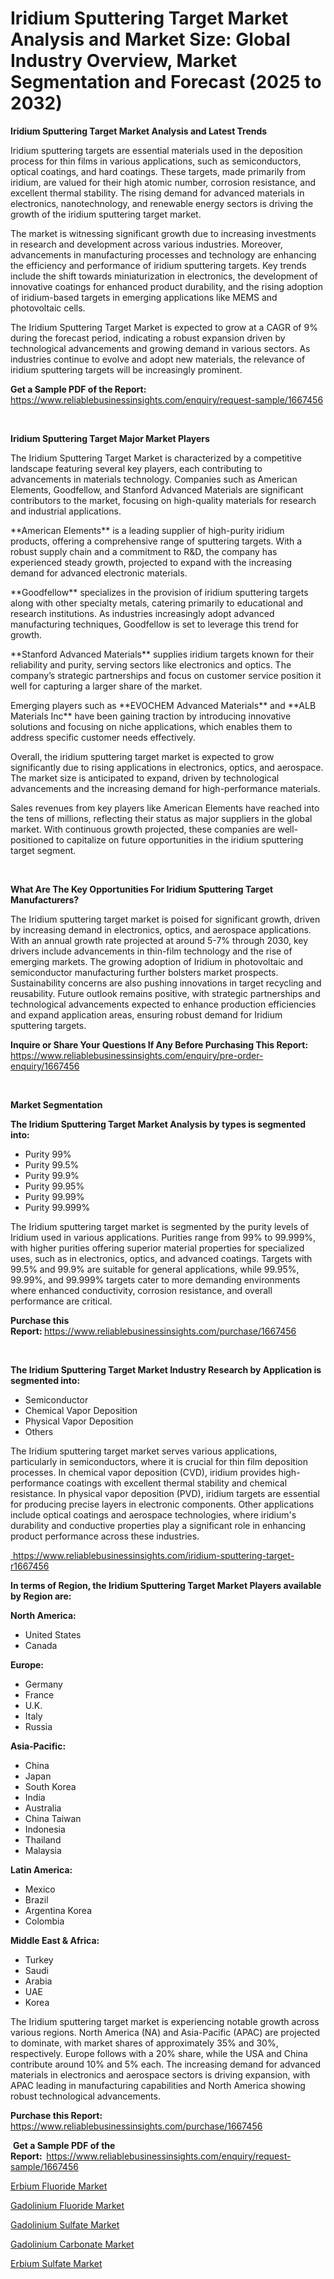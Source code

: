 <p><h1>Iridium Sputtering Target Market Analysis and Market Size: Global Industry Overview, Market Segmentation and Forecast (2025 to 2032)</h1></p><p><strong>Iridium Sputtering Target Market Analysis and Latest Trends</strong></p>
<p><p>Iridium sputtering targets are essential materials used in the deposition process for thin films in various applications, such as semiconductors, optical coatings, and hard coatings. These targets, made primarily from iridium, are valued for their high atomic number, corrosion resistance, and excellent thermal stability. The rising demand for advanced materials in electronics, nanotechnology, and renewable energy sectors is driving the growth of the iridium sputtering target market.</p><p>The market is witnessing significant growth due to increasing investments in research and development across various industries. Moreover, advancements in manufacturing processes and technology are enhancing the efficiency and performance of iridium sputtering targets. Key trends include the shift towards miniaturization in electronics, the development of innovative coatings for enhanced product durability, and the rising adoption of iridium-based targets in emerging applications like MEMS and photovoltaic cells.</p><p>The Iridium Sputtering Target Market is expected to grow at a CAGR of 9% during the forecast period, indicating a robust expansion driven by technological advancements and growing demand in various sectors. As industries continue to evolve and adopt new materials, the relevance of iridium sputtering targets will be increasingly prominent.</p></p>
<p><strong>Get a Sample PDF of the Report:&nbsp;</strong> <a href="https://www.reliablebusinessinsights.com/enquiry/request-sample/1667456?utm_campaign=100&utm_medium=2&utm_source=Github&utm_content=ia&utm_term=07032025&utm_id=iridium-sputtering-target">https://www.reliablebusinessinsights.com/enquiry/request-sample/1667456</a></p>
<p>&nbsp;</p>
<p><strong>Iridium Sputtering Target Major Market Players</strong></p>
<p><p>The Iridium Sputtering Target Market is characterized by a competitive landscape featuring several key players, each contributing to advancements in materials technology. Companies such as American Elements, Goodfellow, and Stanford Advanced Materials are significant contributors to the market, focusing on high-quality materials for research and industrial applications.</p><p>**American Elements** is a leading supplier of high-purity iridium products, offering a comprehensive range of sputtering targets. With a robust supply chain and a commitment to R&D, the company has experienced steady growth, projected to expand with the increasing demand for advanced electronic materials.</p><p>**Goodfellow** specializes in the provision of iridium sputtering targets along with other specialty metals, catering primarily to educational and research institutions. As industries increasingly adopt advanced manufacturing techniques, Goodfellow is set to leverage this trend for growth.</p><p>**Stanford Advanced Materials** supplies iridium targets known for their reliability and purity, serving sectors like electronics and optics. The company’s strategic partnerships and focus on customer service position it well for capturing a larger share of the market.</p><p>Emerging players such as **EVOCHEM Advanced Materials** and **ALB Materials Inc** have been gaining traction by introducing innovative solutions and focusing on niche applications, which enables them to address specific customer needs effectively.</p><p>Overall, the iridium sputtering target market is expected to grow significantly due to rising applications in electronics, optics, and aerospace. The market size is anticipated to expand, driven by technological advancements and the increasing demand for high-performance materials.</p><p>Sales revenues from key players like American Elements have reached into the tens of millions, reflecting their status as major suppliers in the global market. With continuous growth projected, these companies are well-positioned to capitalize on future opportunities in the iridium sputtering target segment.</p></p>
<p>&nbsp;</p>
<p><strong>What Are The Key Opportunities For Iridium Sputtering Target Manufacturers?</strong></p>
<p><p>The Iridium sputtering target market is poised for significant growth, driven by increasing demand in electronics, optics, and aerospace applications. With an annual growth rate projected at around 5-7% through 2030, key drivers include advancements in thin-film technology and the rise of emerging markets. The growing adoption of Iridium in photovoltaic and semiconductor manufacturing further bolsters market prospects. Sustainability concerns are also pushing innovations in target recycling and reusability. Future outlook remains positive, with strategic partnerships and technological advancements expected to enhance production efficiencies and expand application areas, ensuring robust demand for Iridium sputtering targets.</p></p>
<p><strong>Inquire or Share Your Questions If Any Before Purchasing This Report:</strong> <a href="https://www.reliablebusinessinsights.com/enquiry/pre-order-enquiry/1667456?utm_campaign=100&utm_medium=2&utm_source=Github&utm_content=ia&utm_term=07032025&utm_id=iridium-sputtering-target">https://www.reliablebusinessinsights.com/enquiry/pre-order-enquiry/1667456</a></p>
<p>&nbsp;</p>
<p><strong>Market Segmentation</strong></p>
<p><strong>The Iridium Sputtering Target Market Analysis by types is segmented into:</strong></p>
<p><ul><li>Purity 99%</li><li>Purity 99.5%</li><li>Purity 99.9%</li><li>Purity 99.95%</li><li>Purity 99.99%</li><li>Purity 99.999%</li></ul></p>
<p><p>The Iridium sputtering target market is segmented by the purity levels of Iridium used in various applications. Purities range from 99% to 99.999%, with higher purities offering superior material properties for specialized uses, such as in electronics, optics, and advanced coatings. Targets with 99.5% and 99.9% are suitable for general applications, while 99.95%, 99.99%, and 99.999% targets cater to more demanding environments where enhanced conductivity, corrosion resistance, and overall performance are critical.</p></p>
<p><strong>Purchase this Report:&nbsp;</strong><a href="https://www.reliablebusinessinsights.com/purchase/1667456?utm_campaign=100&utm_medium=2&utm_source=Github&utm_content=ia&utm_term=07032025&utm_id=iridium-sputtering-target">https://www.reliablebusinessinsights.com/purchase/1667456</a></p>
<p>&nbsp;</p>
<p><strong>The Iridium Sputtering Target Market Industry Research by Application is segmented into:</strong></p>
<p><ul><li>Semiconductor</li><li>Chemical Vapor Deposition</li><li>Physical Vapor Deposition</li><li>Others</li></ul></p>
<p><p>The Iridium sputtering target market serves various applications, particularly in semiconductors, where it is crucial for thin film deposition processes. In chemical vapor deposition (CVD), iridium provides high-performance coatings with excellent thermal stability and chemical resistance. In physical vapor deposition (PVD), iridium targets are essential for producing precise layers in electronic components. Other applications include optical coatings and aerospace technologies, where iridium's durability and conductive properties play a significant role in enhancing product performance across these industries.</p></p>
<p><a href="https://www.reliablebusinessinsights.com/iridium-sputtering-target-r1667456?utm_campaign=100&utm_medium=2&utm_source=Github&utm_content=ia&utm_term=07032025&utm_id=iridium-sputtering-target">&nbsp;https://www.reliablebusinessinsights.com/iridium-sputtering-target-r1667456</a></p>
<p><strong>In terms of Region, the Iridium Sputtering Target Market Players available by Region are:</strong></p>
<p>
    <p> <strong> North America: </strong>
        <ul>
            <li>United States</li>
            <li>Canada</li>
        </ul>
        </p> 
    <p> <strong> Europe: </strong>
        <ul>
            <li>Germany</li>
            <li>France</li>
            <li>U.K.</li>
            <li>Italy</li>
            <li>Russia</li>
        </ul>
        </p> 
    <p> <strong> Asia-Pacific: </strong>
        <ul>
            <li>China</li>
            <li>Japan</li>
            <li>South Korea</li>
            <li>India</li>
            <li>Australia</li>
            <li>China Taiwan</li>
            <li>Indonesia</li>
            <li>Thailand</li>
            <li>Malaysia</li>
        </ul>
        </p> 
    <p> <strong> Latin America: </strong>
        <ul>
            <li>Mexico</li>
            <li>Brazil</li>
            <li>Argentina Korea</li>
            <li>Colombia</li>
        </ul>
        </p> 
    <p> <strong> Middle East & Africa: </strong>
        <ul>
            <li>Turkey</li>
            <li>Saudi</li>
            <li>Arabia</li>
            <li>UAE</li>
            <li>Korea</li>
        </ul>
    </p>
    </p>
<p><p>The Iridium sputtering target market is experiencing notable growth across various regions. North America (NA) and Asia-Pacific (APAC) are projected to dominate, with market shares of approximately 35% and 30%, respectively. Europe follows with a 20% share, while the USA and China contribute around 10% and 5% each. The increasing demand for advanced materials in electronics and aerospace sectors is driving expansion, with APAC leading in manufacturing capabilities and North America showing robust technological advancements.</p></p>
<p><strong>Purchase this Report: </strong><a href="https://www.reliablebusinessinsights.com/purchase/1667456?utm_campaign=100&utm_medium=2&utm_source=Github&utm_content=ia&utm_term=07032025&utm_id=iridium-sputtering-target">https://www.reliablebusinessinsights.com/purchase/1667456</a></p>
<p>&nbsp;<strong>Get a Sample PDF of the Report:&nbsp;&nbsp;</strong><a href="https://www.reliablebusinessinsights.com/enquiry/request-sample/1667456?utm_campaign=100&utm_medium=2&utm_source=Github&utm_content=ia&utm_term=07032025&utm_id=iridium-sputtering-target">https://www.reliablebusinessinsights.com/enquiry/request-sample/1667456</a></p>
<p><strong></strong></p>
<p><p><a href="https://github.com/baatetoshda/Market-Research-Report-List-1/blob/main/erbium-fluoride-market.md?utm_campaign=100&utm_medium=2&utm_source=Github&utm_content=ia&utm_term=07032025&utm_id=iridium-sputtering-target">Erbium Fluoride Market</a></p><p><a href="https://github.com/tabormahay2f/Market-Research-Report-List-1/blob/main/gadolinium-fluoride-market.md?utm_campaign=100&utm_medium=2&utm_source=Github&utm_content=ia&utm_term=07032025&utm_id=iridium-sputtering-target">Gadolinium Fluoride Market</a></p><p><a href="https://github.com/zdybelzinn/Market-Research-Report-List-1/blob/main/gadolinium-sulfate-market.md?utm_campaign=100&utm_medium=2&utm_source=Github&utm_content=ia&utm_term=07032025&utm_id=iridium-sputtering-target">Gadolinium Sulfate Market</a></p><p><a href="https://github.com/naingbiner7i/Market-Research-Report-List-1/blob/main/gadolinium-carbonate-market.md?utm_campaign=100&utm_medium=2&utm_source=Github&utm_content=ia&utm_term=07032025&utm_id=iridium-sputtering-target">Gadolinium Carbonate Market</a></p><p><a href="https://github.com/siwerhommer97/Market-Research-Report-List-1/blob/main/erbium-sulfate-market.md?utm_campaign=100&utm_medium=2&utm_source=Github&utm_content=ia&utm_term=07032025&utm_id=iridium-sputtering-target">Erbium Sulfate Market</a></p></p>